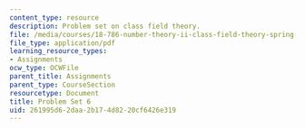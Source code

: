 ```yaml
---
content_type: resource
description: Problem set on class field theory.
file: /media/courses/18-786-number-theory-ii-class-field-theory-spring-2016/261995d62daa2b174d8220cf6426e319_MIT18_786S16_pset6.pdf
file_type: application/pdf
learning_resource_types:
- Assignments
ocw_type: OCWFile
parent_title: Assignments
parent_type: CourseSection
resourcetype: Document
title: Problem Set 6
uid: 261995d6-2daa-2b17-4d82-20cf6426e319
---
```

